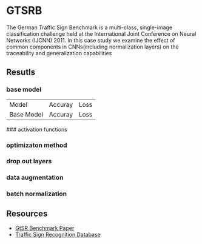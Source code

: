 # GTSRB

The German Traffic Sign Benchmark is a multi-class, single-image classification challenge held at the International Joint Conference on Neural Networks (IJCNN) 2011. In this case study we examine the effect of common components in CNNs(including normalization layers) on the traceability and generalization capabilities


## Resutls
### base model
<table>
  <tr>
    <td> Model </td>
    <td> Accuray </td>
    <td> Loss</td>
  </tr>
  <tr>
    <td> Base Model </td>
    <td> Accuray </td>
    <td> Loss</td>
  </tr>
</table>
### activation functions

### optimizaton method

### drop out layers

### data augmentation

### batch normalization


## Resources
- [GtSR Benchmark Paper](https://www.kaggle.com/meowmeowmeowmeowmeow/gtsrb-german-traffic-sign)
- [Traffic Sign Recognition Database](http://www.nlpr.ia.ac.cn/pal/trafficdata/recognition.html)
